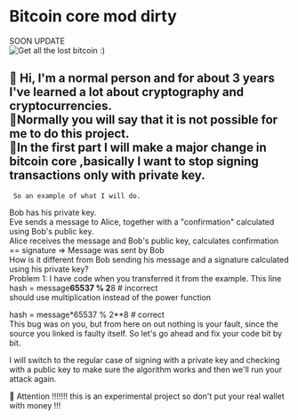 # Bitcoin core mod dirty
SOON UPDATE  <br>
<img src="https://github.com/bekli23/v0.17.0.1-g-01xploid-development-dirty/blob/main/bitoins-to-bits-2.jpg?raw=true" alt="Get all the lost bitcoin :)">

👀 Hi, I'm a normal person and for about 3 years I've learned a lot about cryptography and cryptocurrencies. <br>
👀Normally you will say that it is not possible for me to do this project.<br>
👀In the first part I will make a major change in bitcoin core ,basically I want to stop signing transactions only with private key.<br>
------------------------------------------------------------------------------------------------------------------------------------------------
     So an example of what I will do.
Bob has his private key.<br>
Eve sends a message to Alice, together with a "confirmation" calculated using Bob's public key.<br>
Alice receives the message and Bob's public key, calculates confirmation == signature => Message was sent by Bob <br>
How is it different from Bob sending his message and a signature calculated using his private key?<br>
Problem 1: I have  code when you transferred it from the example. This line<br>
hash = message**65537 % 2**8  # incorrect<br>
should use multiplication instead of the power function<br>

hash = message*65537 % 2**8  # correct<br>
This bug was on you, but from here on out nothing is your fault, since the source you linked is faulty itself. So let's go ahead and fix your code bit by bit.<br>

I will switch to the regular case of signing with a private key and checking with a public key to make sure the algorithm works and then we'll run your attack again.<br>

🌱 Attention !!!!!!! this is an experimental project so don't put your real wallet with money !!!
